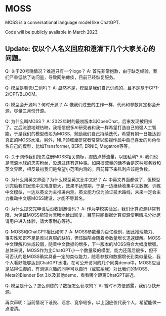 # MOSS
MOSS is a conversational language model like ChatGPT.

Code will be publicly available in March 2023.

## Update: 仅以个人名义回应和澄清下几个大家关心的问题。

Q: 关于20号晚情况？难道只有一个logo？
A: 首先非常抱歉，由于缺乏经验，我们严重低估了访问量，导致网络瘫痪，目前已经恢复服务。

Q: 模型是套壳/二创吗？
A: 显然不是，模型是我们自己训练的，且不是基于GPT-2/OPT/BLOOM。

Q: 模型会开源吗？何时开源？
A: 像我们过去的工作一样，代码和参数肯定都会开源，尽量三月份开源。

Q: 为什么叫MOSS？
A: 2022年时的最初版本叫OpenChat，后来发现被用掉了。之后流浪地球热映，我相信很多AI研究者和我一样希望打造自己的强人工智能，于是我们的模型改名为MOSS，勉励我们自己持续迭代，希望有朝一日能达到真正的MOSS水准。另外，NLP领域里研究者常常以影视作品中自己喜爱的角色命名自己的模型，比如Transformer, BERT, ERNIE, Megatron等等。

Q: 关于网传我们抢先注册MOSS相关商标，蹭热点搏流量，以图私利?
A: 我们也是流浪地球的忠实粉丝，没想过还有这种事。如果搏流量的话不会是这种服务器和英文界面，相反最初我们是希望小范围内测的。目前算下来私利应该是负数。

Q: 为什么用英文界面？为什么模型英文比中文好？
A: 中英文界面都做了，但模型训完后我们发现中文难度更大，效果不达预期，于是一边继续收集中文数据、训练中文模型，一边以英文为主推进内测。英文能力仅为验证技术路线，未来一定会主力推动中文版MOSS建设，才能不辱其名。

Q: 为什么提交完申请后没收到邀请码？
A: 作为学校实验室，我们计算资源非常有限，为保证MOSS能较为流畅地给出回复，目前只能根据计算资源使用情况分批邀请用户进入体验，请大家耐心等待。

Q: MOSS和ChatGPT相比如何？
A: MOSS参数量为百亿级别，因此推理能力、事实性知识不足是难以克服的缺陷，但该缺陷会随着参数量增长迅速缓解。MOSS中文理解和生成较弱，随着中文数据的增多，下一版本的MOSS将会大幅度增强。总体来说，MOSS作为比ChatGPT小一个数量级的模型，能力还落后很多，但不可否认的是MOSS确实具备一定的类似能力，随着参数和数据增长到类似量级，我个人看好能够达到ChatGPT水准。在可公开访问的几个同类demo中，MOSS应当是站得住脚的，有测评兴趣的同学可以自行（或联系我）对比我们的MOSS、Meta的Blender Bot 3以及其他demo，看看哪个距离ChatGPT最近。

Q: 模型是什么？怎么训练的？数据怎么获取的？
A: 暂时不方便透露，我们尽快开源。

再次声明：当前情况下诋毁、谣言、竞争较多，以上回应仅代表个人，希望能做一点澄清。
